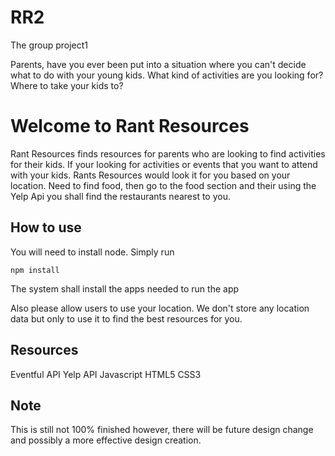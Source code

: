# RR2
The group project1

Parents, have you ever been put into a situation where you can't decide what to do with your young kids. What kind of activities are you looking for? Where to take your kids to?
# Welcome to Rant Resources
Rant Resources finds resources for parents who are looking to find activities for their kids. If your looking for activities or events that you want to attend with your kids. Rants Resources would look it for you based on your location. Need to find food, then go to the food section and their using the Yelp Api you shall find the restaurants nearest to you.


## How to use
You will need to install node. 
Simply run
```
npm install
```
The system shall install the apps needed to run the app

Also please allow users to use your location. We don't store any location data but only to use it to find the best resources for you.


## Resources
Eventful API
Yelp API
Javascript
HTML5
CSS3

## Note
This is still not 100% finished however, there will be future design change and possibly a more effective design creation.

